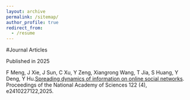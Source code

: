 ```yaml
---
layout: archive
permalink: /sitemap/
author_profile: true
redirect_from:
  - /resume
---
```



#Journal Articles

Published in 2025

F Meng, J Xie, J Sun, C Xu, Y Zeng, Xiangrong Wang, T Jia, S Huang, Y Deng, Y Hu.[Spreading dynamics of information on online social networks](https://www.pnas.org/doi/abs/10.1073/pnas.2410227122). Proceedings of the National Academy of Sciences 122 (4), e2410227122,2025.

